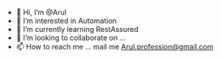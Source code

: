 - 👋 Hi, I’m @Arul
- 👀 I’m interested in Automation 
- 🌱 I’m currently learning RestAssured
- 💞️ I’m looking to collaborate on ...
- 📫 How to reach me ...
mail me Arul.profession@gmail.com

<!---
Arul-Navie/Arul-Navie is a ✨ special ✨ repository because its `README.md` (this file) appears on your GitHub profile.
You can click the Preview link to take a look at your changes.
--->
